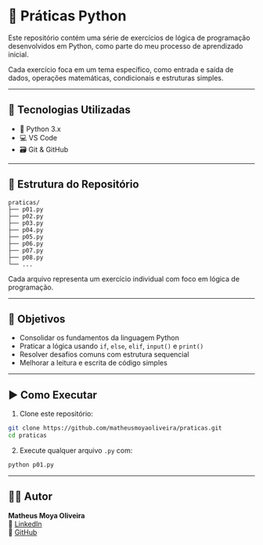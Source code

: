 # 🧠 Práticas Python

Este repositório contém uma série de exercícios de lógica de programação desenvolvidos em Python, como parte do meu processo de aprendizado inicial.

Cada exercício foca em um tema específico, como entrada e saída de dados, operações matemáticas, condicionais e estruturas simples.

---

## 🚀 Tecnologias Utilizadas

- 🐍 Python 3.x
- 💻 VS Code
- 🗃️ Git & GitHub

---

## 📂 Estrutura do Repositório

```
praticas/
├── p01.py
├── p02.py
├── p03.py
├── p04.py
├── p05.py
├── p06.py
├── p07.py
├── p08.py
└── ...
```

Cada arquivo representa um exercício individual com foco em lógica de programação.

---

## 🎯 Objetivos

- Consolidar os fundamentos da linguagem Python
- Praticar a lógica usando `if`, `else`, `elif`, `input()` e `print()`
- Resolver desafios comuns com estrutura sequencial
- Melhorar a leitura e escrita de código simples

---

## ▶️ Como Executar

1. Clone este repositório:
```bash
git clone https://github.com/matheusmoyaoliveira/praticas.git
cd praticas
```

2. Execute qualquer arquivo `.py` com:
```bash
python p01.py
```

---

## 🧑‍💻 Autor

**Matheus Moya Oliveira**  
🔗 [LinkedIn](https://www.linkedin.com/in/matheusmoyaoliveira/)  
🐙 [GitHub](https://github.com/matheusmoyaoliveira)
